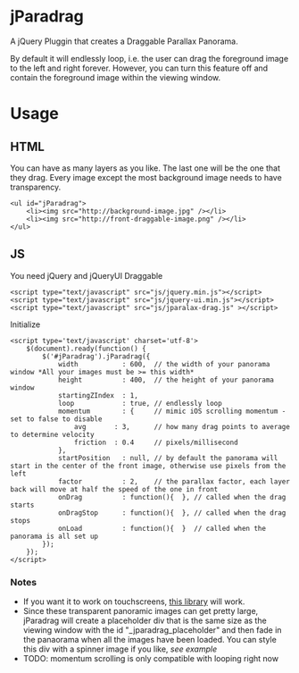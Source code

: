jParadrag
=========

A jQuery Pluggin that creates a Draggable Parallax Panorama.  

By default it will endlessly loop, i.e. the user can drag the foreground image to the left and right forever.  However, you can turn this feature off and contain the foreground image within the viewing window. 

# Usage
## HTML
You can have as many layers as you like. The last one will be the one that they drag. Every image except the most background image needs to have transparency.

	<ul id="jParadrag">
		<li><img src="http://background-image.jpg" /></li>
		<li><img src="http://front-draggable-image.png" /></li>
	</ul>
## JS
You need jQuery and jQueryUI Draggable

	<script type="text/javascript" src="js/jquery.min.js"></script>
	<script type="text/javascript" src="js/jquery-ui.min.js"></script>
	<script type="text/javascript" src="js/jparalax-drag.js" ></script>

Initialize

	<script type='text/javascript' charset='utf-8'>
		$(document).ready(function() {
			$('#jParadrag').jParadrag({
				width 			: 600, 	// the width of your panorama window *All your images must be >= this width*
				height			: 400, 	// the height of your panorama window
				startingZIndex 	: 1,	
				loop			: true, // endlessly loop
				momentum		: {		// mimic iOS scrolling momentum - set to false to disable
					avg 	  : 3,		// how many drag points to average to determine velocity
					friction  : 0.4		// pixels/millisecond
				},
				startPosition 	: null, // by default the panorama will start in the center of the front image, otherwise use pixels from the left
				factor 			: 2,	// the parallax factor, each layer back will move at half the speed of the one in front
				onDrag 			: function(){  }, // called when the drag starts
				onDragStop 		: function(){  }, // called when the drag stops
				onLoad			: function(){  }  // called when the panorama is all set up
			});
		});
	</script>
	
### Notes
* If you want it to work on touchscreens, [this library](https://github.com/furf/jquery-ui-touch-punch) will work.
* Since these transparent panoramic images can get pretty large,
jParadrag will create a placeholder div that is the same size as the viewing window with the id "\_jparadrag\_placeholder" 
and then fade in the panaorama when all the images have been loaded.
You can style this div with a spinner image if you like, *see example*
* TODO: momentum scrolling is only compatible with looping right now